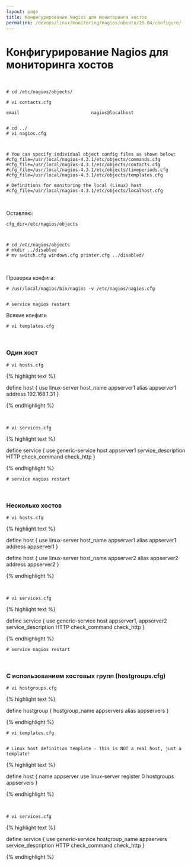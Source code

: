 ```yaml
---
layout: page
title: Конфигурирование Nagios для мониторинга хостов
permalink: /devops/linux/monitoring/nagios/ubuntu/16.04/configure/
---
```



# Конфигурирование Nagios для мониторинга хостов

<br/>


    # cd /etc/nagios/objects/

    # vi contacts.cfg

    email                           nagios@localhost


    # cd ../
    # vi nagios.cfg



    # You can specify individual object config files as shown below:
    #cfg_file=/usr/local/nagios-4.3.1/etc/objects/commands.cfg
    #cfg_file=/usr/local/nagios-4.3.1/etc/objects/contacts.cfg
    #cfg_file=/usr/local/nagios-4.3.1/etc/objects/timeperiods.cfg
    #cfg_file=/usr/local/nagios-4.3.1/etc/objects/templates.cfg

    # Definitions for monitoring the local (Linux) host
    #cfg_file=/usr/local/nagios-4.3.1/etc/objects/localhost.cfg

<br/>

Оставляю:

    cfg_dir=/etc/nagios/objects



    # cd /etc/nagios/objects
    # mkdir ../disabled
    # mv switch.cfg windows.cfg printer.cfg ../disabled/


<br/>

Проверка конфига:

    # /usr/local/nagios/bin/nagios -v /etc/nagios/nagios.cfg


    # service nagios restart


Всякие конфиги

    # vi templates.cfg



<br/>

### Один хост


    # vi hosts.cfg

{% highlight text %}

define host {
        use         linux-server
        host_name   appserver1
        alias       appserver1
        address     192.168.1.31
}

{% endhighlight %}

<br/>

    # vi services.cfg


{% highlight text %}

define service {
        use                     generic-service
        host                    appserver1
        service_description     HTTP
        check_command           check_http
}

{% endhighlight %}


    # service nagios restart


<br/>

### Несколько хостов


    # vi hosts.cfg

{% highlight text %}

define host {
        use         linux-server
        host_name   appserver1
        alias       appserver1
        address     appserver1
}

define host {
        use         linux-server
        host_name   appserver2
        alias       appserver2
        address     appserver2
}

{% endhighlight %}

<br/>

    # vi services.cfg


{% highlight text %}

define service {
        use                     generic-service
        host                    appserver1, appserver2
        service_description     HTTP
        check_command           check_http
}

{% endhighlight %}


    # service nagios restart

<br/>


### С использованием хостовых групп (hostgroups.cfg)

    # vi hostgroups.cfg


{% highlight text %}

define hostgroup {
        hostgroup_name          appservers
        alias                   appservers
}

{% endhighlight %}


    # vi templates.cfg


    # Linux host definition template - This is NOT a real host, just a template!

{% highlight text %}

define host {
        name          appserver
        use           linux-server
        register      0
        hostgroups    appservers
}

{% endhighlight %}



<br/>

    # vi services.cfg


{% highlight text %}

define service {
        use                     generic-service
        hostgroup_name          appservers
        service_description     HTTP
        check_command           check_http
}

{% endhighlight %}
